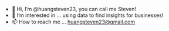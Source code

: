 - 👋 Hi, I’m @huangsteven23, you can call me Steven!
- 👀 I’m interested in ... using data to find insights for businesses!
- 📫 How to reach me ... huangsteven23@gmail.com


<!---
huangsteven23/huangsteven23 is a ✨ special ✨ repository because its `README.md` (this file) appears on your GitHub profile.
You can click the Preview link to take a look at your changes.
--->
